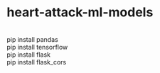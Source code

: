 # heart-attack-ml-models

<br>pip install pandas
<br>pip install tensorflow
<br>pip install flask
<br>pip install flask_cors